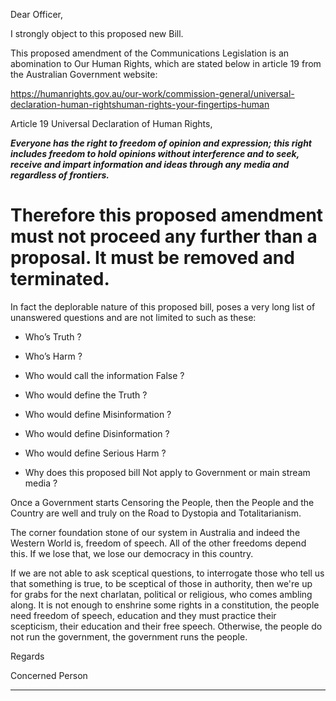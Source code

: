 Dear Officer,

I strongly object to this proposed new Bill.

This proposed amendment of the Communications Legislation is an abomination to Our Human
Rights, which are stated below in article 19 from the Australian Government website:

https://humanrights.gov.au/our-work/commission-general/universal-declaration-human-rightshuman-rights-your-fingertips-human

Article 19 Universal Declaration of Human Rights,

**_Everyone has the right to freedom of opinion and expression; this right includes freedom to hold_**
**_opinions without interference and to seek, receive and impart information and ideas through any_**
**_media and regardless of frontiers._**

# Therefore this proposed amendment must not proceed any further than a proposal. It must be removed and terminated.

In fact the deplorable nature of this proposed bill, poses a very long list of unanswered questions
and are not limited to such as these:
  - Who’s Truth ?

  - Who’s Harm ?

  - Who would call the information False ?

  - Who would define the Truth ?

  - Who would define Misinformation ?

  - Who would define Disinformation ?

  - Who would define Serious Harm ?

  - Why does this proposed bill Not apply to Government or main stream media ?

Once a Government starts Censoring the People, then the People and the Country are well and truly
on the Road to Dystopia and Totalitarianism.

The corner foundation stone of our system in Australia and indeed the Western World is, freedom of
speech. All of the other freedoms depend this. If we lose that, we lose our democracy in this
country.

If we are not able to ask sceptical questions, to interrogate those who tell us that something is true,
to be sceptical of those in authority, then we're up for grabs for the next charlatan, political or
religious, who comes ambling along.
It is not enough to enshrine some rights in a constitution, the people need freedom of speech,
education and they must practice their scepticism, their education and their free speech.
Otherwise, the people do not run the government, the government runs the people.

Regards

Concerned Person


-----

